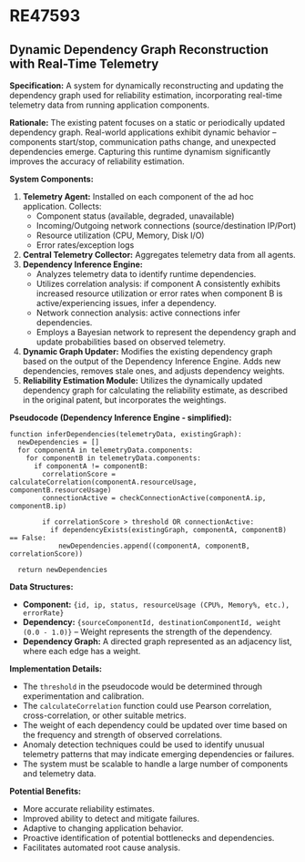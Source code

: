 # RE47593

## Dynamic Dependency Graph Reconstruction with Real-Time Telemetry

**Specification:** A system for dynamically reconstructing and updating the dependency graph used for reliability estimation, incorporating real-time telemetry data from running application components.

**Rationale:** The existing patent focuses on a static or periodically updated dependency graph. Real-world applications exhibit dynamic behavior – components start/stop, communication paths change, and unexpected dependencies emerge. Capturing this runtime dynamism significantly improves the accuracy of reliability estimation.

**System Components:**

1.  **Telemetry Agent:**  Installed on each component of the ad hoc application.  Collects:
    *   Component status (available, degraded, unavailable)
    *   Incoming/Outgoing network connections (source/destination IP/Port)
    *   Resource utilization (CPU, Memory, Disk I/O)
    *   Error rates/exception logs
2.  **Central Telemetry Collector:** Aggregates telemetry data from all agents.
3.  **Dependency Inference Engine:** 
    *   Analyzes telemetry data to identify runtime dependencies. 
    *   Utilizes correlation analysis: if component A consistently exhibits increased resource utilization or error rates when component B is active/experiencing issues, infer a dependency.
    *   Network connection analysis: active connections infer dependencies.
    *   Employs a Bayesian network to represent the dependency graph and update probabilities based on observed telemetry.
4.  **Dynamic Graph Updater:** Modifies the existing dependency graph based on the output of the Dependency Inference Engine. Adds new dependencies, removes stale ones, and adjusts dependency weights.
5.  **Reliability Estimation Module:** Utilizes the dynamically updated dependency graph for calculating the reliability estimate, as described in the original patent, but incorporates the weightings.

**Pseudocode (Dependency Inference Engine - simplified):**

```
function inferDependencies(telemetryData, existingGraph):
  newDependencies = []
  for componentA in telemetryData.components:
    for componentB in telemetryData.components:
      if componentA != componentB:
        correlationScore = calculateCorrelation(componentA.resourceUsage, componentB.resourceUsage)
        connectionActive = checkConnectionActive(componentA.ip, componentB.ip)

        if correlationScore > threshold OR connectionActive:
          if dependencyExists(existingGraph, componentA, componentB) == False:
            newDependencies.append((componentA, componentB, correlationScore))

  return newDependencies
```

**Data Structures:**

*   **Component:**  `{id, ip, status, resourceUsage (CPU%, Memory%, etc.), errorRate}`
*   **Dependency:** `{sourceComponentId, destinationComponentId, weight (0.0 - 1.0)}` – Weight represents the strength of the dependency.
*   **Dependency Graph:**  A directed graph represented as an adjacency list, where each edge has a weight.

**Implementation Details:**

*   The `threshold` in the pseudocode would be determined through experimentation and calibration.
*   The `calculateCorrelation` function could use Pearson correlation, cross-correlation, or other suitable metrics.
*   The weight of each dependency could be updated over time based on the frequency and strength of observed correlations.
*   Anomaly detection techniques could be used to identify unusual telemetry patterns that may indicate emerging dependencies or failures.
*   The system must be scalable to handle a large number of components and telemetry data.

**Potential Benefits:**

*   More accurate reliability estimates.
*   Improved ability to detect and mitigate failures.
*   Adaptive to changing application behavior.
*   Proactive identification of potential bottlenecks and dependencies.
*   Facilitates automated root cause analysis.